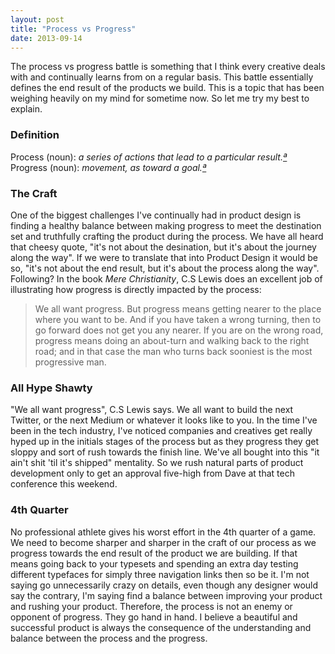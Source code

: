 ```yaml
---
layout: post
title: "Process vs Progress"
date: 2013-09-14
---
```



The process vs progress battle is something that I think every creative deals with and continually learns from on a regular basis. This battle essentially defines the end result of the products we build. This is a topic that has been weighing heavily on my mind for sometime now. So let me try my best to explain.
### Definition
Process (noun): _a series of actions that lead to a particular result.[ª](http://www.merriam-webster.com/dictionary/process")_
Progress (noun): _movement, as toward a goal.[ª](http://www.thefreedictionary.com/progress)_
### The Craft
One of the biggest challenges I've continually had in product design is finding a healthy balance between making progress to meet the destination set and truthfully crafting the product during the process.
We have all heard that cheesy quote, "it's not about the desination, but it's about the journey along the way". If we were to translate that into Product Design it would be so, "it's not about the end result, but it's about the process along the way". Following?
In the book _Mere Christianity_, C.S Lewis does an excellent job of illustrating how progress is directly impacted by the process:
>We all want progress. But progress means getting nearer to the place where you want to be. And if you have taken a wrong turning, then to go forward does not get you any nearer. If you are on the wrong road, progress means doing an about-turn and walking back to the right road; and in that case the man who turns back sooniest is the most progressive man.
### All Hype Shawty
"We all want progress", C.S Lewis says. We all want to build the next Twitter, or the next Medium or whatever it looks like to you. In the time I've been in the tech industry, I've noticed companies and creatives get really hyped up in the initials stages of the process but as they progress they get sloppy and sort of rush towards the finish line. We've all bought into this "it ain't shit 'til it's shipped" mentality. So we rush natural parts of product development only to get an approval five-high from Dave at that tech conference this weekend.
### 4th Quarter
No professional athlete gives his worst effort in the 4th quarter of a game. We need to become sharper and sharper in the craft of our process as we progress towards the end result of the product we are building. If that means going back to your typesets and spending an extra day testing different typefaces for simply three navigation links then so be it. I'm not saying go unnecessarily crazy on details, even though any designer would say the contrary, I'm saying find a balance between improving your product and rushing your product.
Therefore, the process is not an enemy or opponent of progress. They go hand in hand. I believe a beautiful and successful product is always the consequence of the understanding and balance between the process and the progress.
